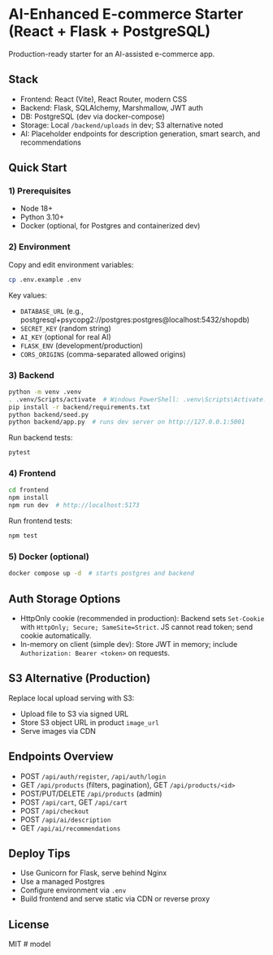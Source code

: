 # AI-Enhanced E-commerce Starter (React + Flask + PostgreSQL)

Production-ready starter for an AI-assisted e-commerce app.

## Stack
- Frontend: React (Vite), React Router, modern CSS
- Backend: Flask, SQLAlchemy, Marshmallow, JWT auth
- DB: PostgreSQL (dev via docker-compose)
- Storage: Local `/backend/uploads` in dev; S3 alternative noted
- AI: Placeholder endpoints for description generation, smart search, and recommendations

## Quick Start

### 1) Prerequisites
- Node 18+
- Python 3.10+
- Docker (optional, for Postgres and containerized dev)

### 2) Environment
Copy and edit environment variables:

```bash
cp .env.example .env
```

Key values:
- `DATABASE_URL` (e.g., postgresql+psycopg2://postgres:postgres@localhost:5432/shopdb)
- `SECRET_KEY` (random string)
- `AI_KEY` (optional for real AI)
- `FLASK_ENV` (development/production)
- `CORS_ORIGINS` (comma-separated allowed origins)

### 3) Backend
```bash
python -m venv .venv
. .venv/Scripts/activate  # Windows PowerShell: .venv\Scripts\Activate.ps1
pip install -r backend/requirements.txt
python backend/seed.py
python backend/app.py  # runs dev server on http://127.0.0.1:5001
```

Run backend tests:
```bash
pytest
```

### 4) Frontend
```bash
cd frontend
npm install
npm run dev  # http://localhost:5173
```

Run frontend tests:
```bash
npm test
```

### 5) Docker (optional)
```bash
docker compose up -d  # starts postgres and backend
```

## Auth Storage Options
- HttpOnly cookie (recommended in production): Backend sets `Set-Cookie` with `HttpOnly; Secure; SameSite=Strict`. JS cannot read token; send cookie automatically.
- In-memory on client (simple dev): Store JWT in memory; include `Authorization: Bearer <token>` on requests.

## S3 Alternative (Production)
Replace local upload serving with S3:
- Upload file to S3 via signed URL
- Store S3 object URL in product `image_url`
- Serve images via CDN

## Endpoints Overview
- POST `/api/auth/register`, `/api/auth/login`
- GET `/api/products` (filters, pagination), GET `/api/products/<id>`
- POST/PUT/DELETE `/api/products` (admin)
- POST `/api/cart`, GET `/api/cart`
- POST `/api/checkout`
- POST `/api/ai/description`
- GET `/api/ai/recommendations`

## Deploy Tips
- Use Gunicorn for Flask, serve behind Nginx
- Use a managed Postgres
- Configure environment via `.env`
- Build frontend and serve static via CDN or reverse proxy

## License
MIT
#   m o d e l 
 
 